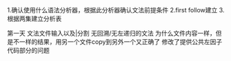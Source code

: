 1.确认使用什么语法分析器，根据此分析器确认文法前提条件
2.first follow建立
3.根据两集建立分析表

第一天
文法文件输入以及|分割
无回溯/无左递归的文法
为什么文件内容一样，但是不一样的结果，用另一个文件copy到另外一个又正确了
修改了提供公共左因子代码部分的问题